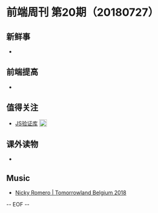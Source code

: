 # 前端周刊 第20期（20180727）

## 新鲜事
-

## 前端提高
-

## 值得关注

- [JS验证库](https://github.com/imbrn/v8n?utm_source=mife&utm_medium=article&utm_campaign=mifeweekly&utm_term=github) <img valign="top" width="auto" height="20" src="./assets/github.svg" />

## 课外读物
-

## Music

- [Nicky Romero | Tomorrowland Belgium 2018](https://www.youtube.com/watch?v=aflJt4IBNek&index=19&list=PLoSIOFPSXQoOXzR8tpGC484wjgKFwIbWL&t=0s&utm_source=mife&utm_medium=article&utm_campaign=mifeweekly&utm_term=news)

-- EOF --